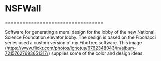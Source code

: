 # NSFWall

==================================

Software for generating a mural design for the lobby of the new National Science Foundation elevator lobby. The design is based on the Fibonacci series used a custom version of my FiboTree software. This image (https://www.flickr.com/photos/ignotus/6762348043/in/album-72157627693651317/) supplies some of the color and design ideas.
